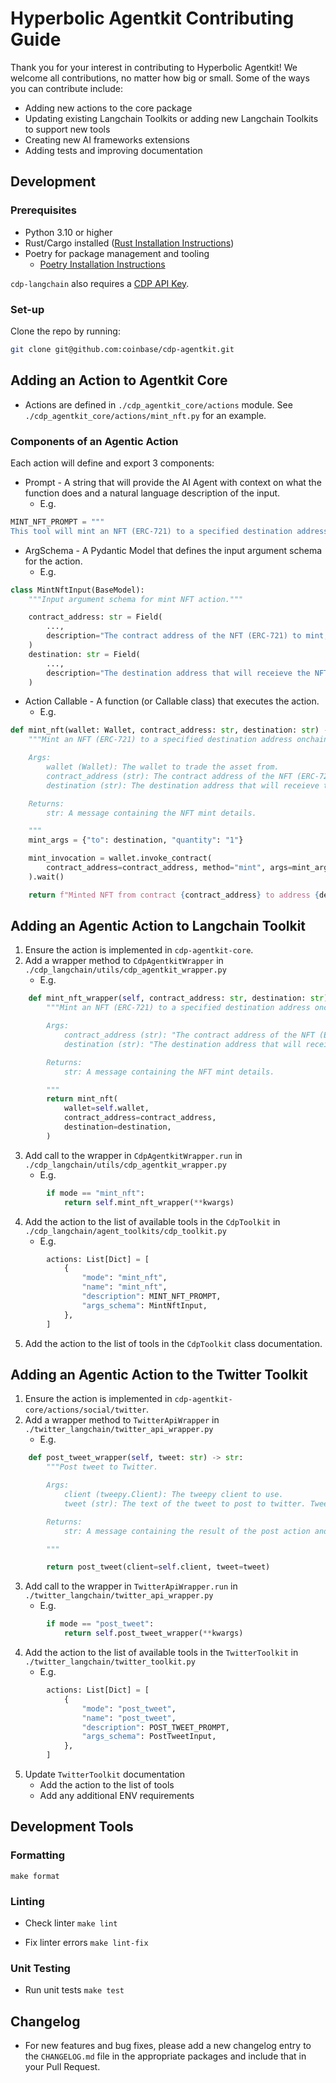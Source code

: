 # Hyperbolic Agentkit Contributing Guide
Thank you for your interest in contributing to Hyperbolic Agentkit! We welcome all contributions, no matter how big or small. Some of the ways you can contribute include:
- Adding new actions to the core package
- Updating existing Langchain Toolkits or adding new Langchain Toolkits to support new tools
- Creating new AI frameworks extensions
- Adding tests and improving documentation

## Development

### Prerequisites
- Python 3.10 or higher
- Rust/Cargo installed ([Rust Installation Instructions](https://doc.rust-lang.org/cargo/getting-started/installation.html))
- Poetry for package management and tooling
  - [Poetry Installation Instructions](https://python-poetry.org/docs/#installation)

`cdp-langchain` also requires a [CDP API Key](https://portal.cdp.coinbase.com/access/api).

### Set-up

Clone the repo by running:

```bash
git clone git@github.com:coinbase/cdp-agentkit.git
```

## Adding an Action to Agentkit Core
- Actions are defined in `./cdp_agentkit_core/actions` module. See `./cdp_agentkit_core/actions/mint_nft.py` for an example.

### Components of an Agentic Action
Each action will define and export 3 components:
- Prompt - A string that will provide the AI Agent with context on what the function does and a natural language description of the input.
  - E.g. 
```python
MINT_NFT_PROMPT = """
This tool will mint an NFT (ERC-721) to a specified destination address onchain via a contract invocation. It takes the contract address of the NFT onchain and the destination address onchain that will receive the NFT as inputs."""
```
- ArgSchema - A Pydantic Model that defines the input argument schema for the action.
  - E.g.
```python
class MintNftInput(BaseModel):
    """Input argument schema for mint NFT action."""

    contract_address: str = Field(
        ...,
        description="The contract address of the NFT (ERC-721) to mint, e.g. `0x036CbD53842c5426634e7929541eC2318f3dCF7e`",
    )
    destination: str = Field(
        ...,
        description="The destination address that will receieve the NFT onchain, e.g. `0x036CbD53842c5426634e7929541eC2318f3dCF7e`",
    )
```
- Action Callable - A function (or Callable class) that executes the action.
  - E.g.
```python
def mint_nft(wallet: Wallet, contract_address: str, destination: str) -> str:
    """Mint an NFT (ERC-721) to a specified destination address onchain via a contract invocation.

    Args:
        wallet (Wallet): The wallet to trade the asset from.
        contract_address (str): The contract address of the NFT (ERC-721) to mint, e.g. `0x036CbD53842c5426634e7929541eC2318f3dCF7e`.
        destination (str): The destination address that will receieve the NFT onchain, e.g. `0x036CbD53842c5426634e7929541eC2318f3dCF7e`.

    Returns:
        str: A message containing the NFT mint details.

    """
    mint_args = {"to": destination, "quantity": "1"}

    mint_invocation = wallet.invoke_contract(
        contract_address=contract_address, method="mint", args=mint_args
    ).wait()

    return f"Minted NFT from contract {contract_address} to address {destination} on network {wallet.network_id}.\nTransaction hash for the mint: {mint_invocation.transaction.transaction_hash}\nTransaction link for the mint: {mint_invocation.transaction.transaction_link}"
```

## Adding an Agentic Action to Langchain Toolkit
1. Ensure the action is implemented in `cdp-agentkit-core`.
2. Add a wrapper method to `CdpAgentkitWrapper` in `./cdp_langchain/utils/cdp_agentkit_wrapper.py`
   - E.g.
```python
    def mint_nft_wrapper(self, contract_address: str, destination: str) -> str:
        """Mint an NFT (ERC-721) to a specified destination address onchain via a contract invocation.

        Args:
            contract_address (str): "The contract address of the NFT (ERC-721) to mint, e.g. `0x036CbD53842c5426634e7929541eC2318f3dCF7e`".
            destination (str): "The destination address that will receieve the NFT onchain, e.g. `0x036CbD53842c5426634e7929541eC2318f3dCF7e`".

        Returns:
            str: A message containing the NFT mint details.

        """
        return mint_nft(
            wallet=self.wallet,
            contract_address=contract_address,
            destination=destination,
        )
```
3. Add call to the wrapper in `CdpAgentkitWrapper.run` in `./cdp_langchain/utils/cdp_agentkit_wrapper.py`
   - E.g.
```python
        if mode == "mint_nft":
            return self.mint_nft_wrapper(**kwargs)

```
4. Add the action to the list of available tools in the `CdpToolkit` in `./cdp_langchain/agent_toolkits/cdp_toolkit.py`
   - E.g.
```python
        actions: List[Dict] = [
            {
                "mode": "mint_nft",
                "name": "mint_nft",
                "description": MINT_NFT_PROMPT,
                "args_schema": MintNftInput,
            },
        ]
```
5. Add the action to the list of tools in the `CdpToolkit` class documentation.

## Adding an Agentic Action to the Twitter Toolkit
1. Ensure the action is implemented in `cdp-agentkit-core/actions/social/twitter`.
2. Add a wrapper method to `TwitterApiWrapper` in `./twitter_langchain/twitter_api_wrapper.py`
   - E.g.
```python
    def post_tweet_wrapper(self, tweet: str) -> str:
        """Post tweet to Twitter.

        Args:
            client (tweepy.Client): The tweepy client to use.
            tweet (str): The text of the tweet to post to twitter. Tweets can be maximum 280 characters.

        Returns:
            str: A message containing the result of the post action and the tweet.

        """

        return post_tweet(client=self.client, tweet=tweet)
```
3. Add call to the wrapper in `TwitterApiWrapper.run` in `./twitter_langchain/twitter_api_wrapper.py`
   - E.g.
```python
        if mode == "post_tweet":
            return self.post_tweet_wrapper(**kwargs)

```
4. Add the action to the list of available tools in the `TwitterToolkit` in `./twitter_langchain/twitter_toolkit.py`
   - E.g.
```python
        actions: List[Dict] = [
            {
                "mode": "post_tweet",
                "name": "post_tweet",
                "description": POST_TWEET_PROMPT,
                "args_schema": PostTweetInput,
            },
        ]
```
5. Update `TwitterToolkit` documentation
    - Add the action to the list of tools
    - Add any additional ENV requirements

## Development Tools
### Formatting
`make format`

### Linting
- Check linter
`make lint`

- Fix linter errors
`make lint-fix`

### Unit Testing
- Run unit tests
`make test`

## Changelog
- For new features and bug fixes, please add a new changelog entry to the `CHANGELOG.md` file in the appropriate packages and include that in your Pull Request.
